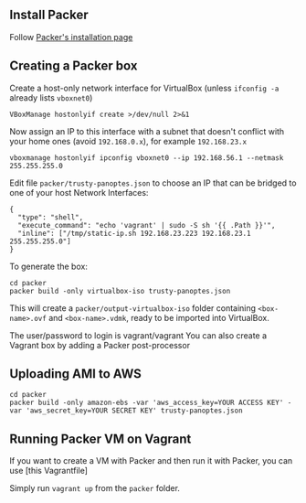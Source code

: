 Install Packer
---
Follow [Packer's installation page](http://www.packer.io/intro/getting-started/setup.html)

Creating a Packer box
---
Create a host-only network interface for VirtualBox (unless ```ifconfig -a``` already lists ```vboxnet0```)
```
VBoxManage hostonlyif create >/dev/null 2>&1
```

Now assign an IP to this interface with a subnet that doesn't conflict with your home ones (avoid ```192.168.0.x```), for example ```192.168.23.x```
```
vboxmanage hostonlyif ipconfig vboxnet0 --ip 192.168.56.1 --netmask 255.255.255.0
```

Edit file ```packer/trusty-panoptes.json``` to choose an IP that can be bridged to one of your host Network Interfaces:
```
{
  "type": "shell",
  "execute_command": "echo 'vagrant' | sudo -S sh '{{ .Path }}'",
  "inline": ["/tmp/static-ip.sh 192.168.23.223 192.168.23.1 255.255.255.0"]
}
```

To generate the box:
```
cd packer
packer build -only virtualbox-iso trusty-panoptes.json
```
This will create a ```packer/output-virtualbox-iso``` folder containing ```<box-name>.ovf``` and ```<box-name>.vdmk```, ready to be imported into VirtualBox.

The user/password to login is vagrant/vagrant
You can also create a Vagrant box by adding a Packer post-processor

Uploading AMI to AWS
---
```
cd packer
packer build -only amazon-ebs -var 'aws_access_key=YOUR ACCESS KEY' -var 'aws_secret_key=YOUR SECRET KEY' trusty-panoptes.json
```

Running Packer VM on Vagrant
---
If you want to create a VM with Packer and then run it with Packer, you can use  [this Vagrantfile]

Simply run ```vagrant up``` from the ```packer``` folder.
